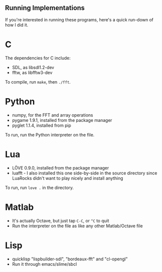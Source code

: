 ## Running Implementations

If you're interested in running these programs, here's a quick run-down of how I
did it.

# C
The dependencies for C include:
- SDL, as libsdl1.2-dev
- fftw, as libfftw3-dev

To compile, run ```make```, then ```./fft```.

# Python
- numpy, for the FFT and array operations
- pygame 1.9.1, installed from the package manager
- pyglet 1.1.4, installed from pip

To run, run the Python interpreter on the file.

# Lua
- LÖVE 0.9.0, installed from the package manager
- luafft - I also installed this one side-by-side in the source directory
since LuaRocks didn't want to play nicely and install anything

To run, run ```love .``` in the directory.

# Matlab
- It\'s actually Octave, but just tap ```C-C```, or ```^C``` to quit
- Run the interpreter on the file as like any other Matlab/Octave file

# Lisp
- quicklisp "lispbuilder-sdl", "bordeaux-fft" and "cl-opengl"
- Run it through emacs/slime/sbcl
